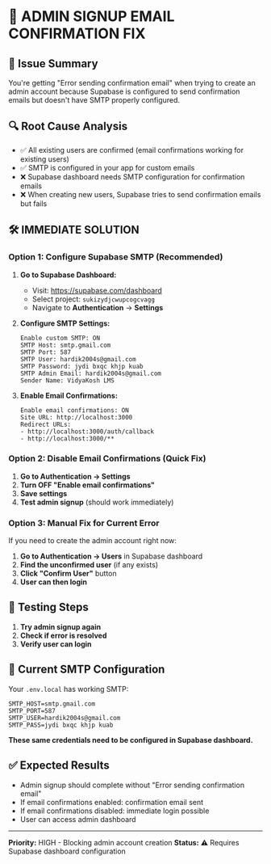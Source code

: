 # 🔧 ADMIN SIGNUP EMAIL CONFIRMATION FIX

## 🚨 **Issue Summary**
You're getting "Error sending confirmation email" when trying to create an admin account because Supabase is configured to send confirmation emails but doesn't have SMTP properly configured.

## 🔍 **Root Cause Analysis**
- ✅ All existing users are confirmed (email confirmations working for existing users)
- ✅ SMTP is configured in your app for custom emails
- ❌ Supabase dashboard needs SMTP configuration for confirmation emails
- ❌ When creating new users, Supabase tries to send confirmation emails but fails

## 🛠️ **IMMEDIATE SOLUTION**

### **Option 1: Configure Supabase SMTP (Recommended)**

1. **Go to Supabase Dashboard:**
   - Visit: https://supabase.com/dashboard
   - Select project: `sukizydjcwupcogcvagg`
   - Navigate to **Authentication** → **Settings**

2. **Configure SMTP Settings:**
   ```
   Enable custom SMTP: ON
   SMTP Host: smtp.gmail.com
   SMTP Port: 587
   SMTP User: hardik2004s@gmail.com
   SMTP Password: jydi bxqc khjp kuab
   SMTP Admin Email: hardik2004s@gmail.com
   Sender Name: VidyaKosh LMS
   ```

3. **Enable Email Confirmations:**
   ```
   Enable email confirmations: ON
   Site URL: http://localhost:3000
   Redirect URLs: 
   - http://localhost:3000/auth/callback
   - http://localhost:3000/**
   ```

### **Option 2: Disable Email Confirmations (Quick Fix)**

1. **Go to Authentication → Settings**
2. **Turn OFF "Enable email confirmations"**
3. **Save settings**
4. **Test admin signup** (should work immediately)

### **Option 3: Manual Fix for Current Error**

If you need to create the admin account right now:

1. **Go to Authentication → Users** in Supabase dashboard
2. **Find the unconfirmed user** (if any exists)
3. **Click "Confirm User"** button
4. **User can then login**

## 🧪 **Testing Steps**

1. **Try admin signup again**
2. **Check if error is resolved**
3. **Verify user can login**

## 📧 **Current SMTP Configuration**
Your `.env.local` has working SMTP:
```
SMTP_HOST=smtp.gmail.com
SMTP_PORT=587
SMTP_USER=hardik2004s@gmail.com
SMTP_PASS=jydi bxqc khjp kuab
```

**These same credentials need to be configured in Supabase dashboard.**

## ✅ **Expected Results**
- Admin signup should complete without "Error sending confirmation email"
- If email confirmations enabled: confirmation email sent
- If email confirmations disabled: immediate login possible
- User can access admin dashboard

---

**Priority:** HIGH - Blocking admin account creation
**Status:** ⚠️ Requires Supabase dashboard configuration

